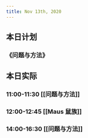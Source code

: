```yaml
---
title: Nov 13th, 2020
---
```


## 本日计划
### 《问题与方法》
###
## 本日实际
### 11:00-11:30 [[问题与方法]]
### 12:00-12:45 [[Maus 鼠族]]
### 14:00-16:30 [[问题与方法]]
### 
